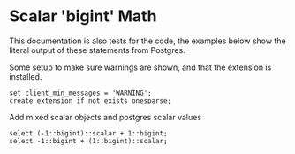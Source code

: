 # Scalar 'bigint' Math

This documentation is also tests for the code, the examples below
show the literal output of these statements from Postgres.

Some setup to make sure warnings are shown, and that the extension
is installed.
```
set client_min_messages = 'WARNING';
create extension if not exists onesparse;

```
Add mixed scalar objects and postgres scalar values
```
select (-1::bigint)::scalar + 1::bigint;
select -1::bigint + (1::bigint)::scalar;
```